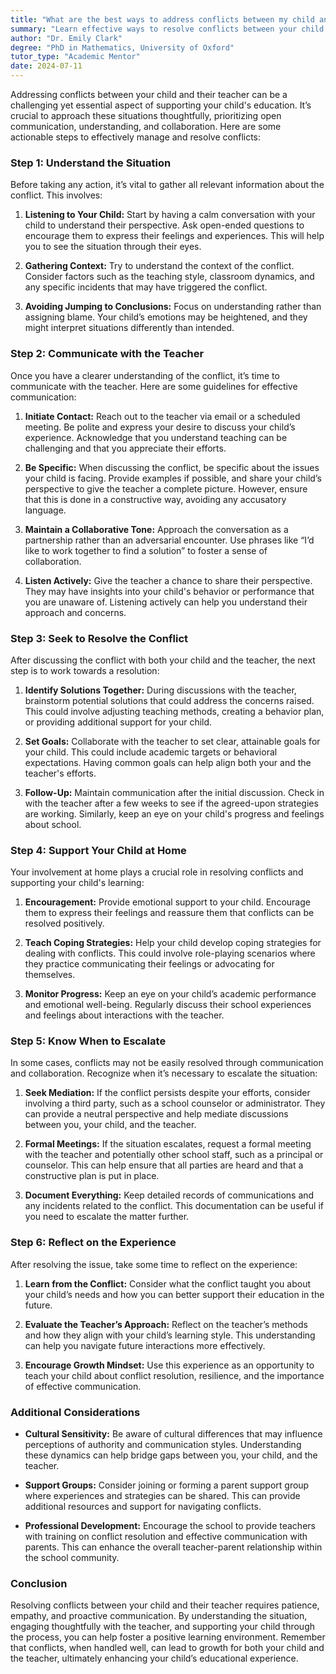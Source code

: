 ```yaml
---
title: "What are the best ways to address conflicts between my child and their teacher?"
summary: "Learn effective ways to resolve conflicts between your child and their teacher through open communication, understanding, and collaboration."
author: "Dr. Emily Clark"
degree: "PhD in Mathematics, University of Oxford"
tutor_type: "Academic Mentor"
date: 2024-07-11
---
```


Addressing conflicts between your child and their teacher can be a challenging yet essential aspect of supporting your child's education. It’s crucial to approach these situations thoughtfully, prioritizing open communication, understanding, and collaboration. Here are some actionable steps to effectively manage and resolve conflicts:

### Step 1: Understand the Situation

Before taking any action, it’s vital to gather all relevant information about the conflict. This involves:

1. **Listening to Your Child:** Start by having a calm conversation with your child to understand their perspective. Ask open-ended questions to encourage them to express their feelings and experiences. This will help you to see the situation through their eyes.

2. **Gathering Context:** Try to understand the context of the conflict. Consider factors such as the teaching style, classroom dynamics, and any specific incidents that may have triggered the conflict. 

3. **Avoiding Jumping to Conclusions:** Focus on understanding rather than assigning blame. Your child’s emotions may be heightened, and they might interpret situations differently than intended.

### Step 2: Communicate with the Teacher

Once you have a clearer understanding of the conflict, it’s time to communicate with the teacher. Here are some guidelines for effective communication:

1. **Initiate Contact:** Reach out to the teacher via email or a scheduled meeting. Be polite and express your desire to discuss your child’s experience. Acknowledge that you understand teaching can be challenging and that you appreciate their efforts.

2. **Be Specific:** When discussing the conflict, be specific about the issues your child is facing. Provide examples if possible, and share your child’s perspective to give the teacher a complete picture. However, ensure that this is done in a constructive way, avoiding any accusatory language.

3. **Maintain a Collaborative Tone:** Approach the conversation as a partnership rather than an adversarial encounter. Use phrases like “I’d like to work together to find a solution” to foster a sense of collaboration.

4. **Listen Actively:** Give the teacher a chance to share their perspective. They may have insights into your child's behavior or performance that you are unaware of. Listening actively can help you understand their approach and concerns.

### Step 3: Seek to Resolve the Conflict

After discussing the conflict with both your child and the teacher, the next step is to work towards a resolution:

1. **Identify Solutions Together:** During discussions with the teacher, brainstorm potential solutions that could address the concerns raised. This could involve adjusting teaching methods, creating a behavior plan, or providing additional support for your child.

2. **Set Goals:** Collaborate with the teacher to set clear, attainable goals for your child. This could include academic targets or behavioral expectations. Having common goals can help align both your and the teacher's efforts.

3. **Follow-Up:** Maintain communication after the initial discussion. Check in with the teacher after a few weeks to see if the agreed-upon strategies are working. Similarly, keep an eye on your child's progress and feelings about school.

### Step 4: Support Your Child at Home

Your involvement at home plays a crucial role in resolving conflicts and supporting your child's learning:

1. **Encouragement:** Provide emotional support to your child. Encourage them to express their feelings and reassure them that conflicts can be resolved positively.

2. **Teach Coping Strategies:** Help your child develop coping strategies for dealing with conflicts. This could involve role-playing scenarios where they practice communicating their feelings or advocating for themselves.

3. **Monitor Progress:** Keep an eye on your child’s academic performance and emotional well-being. Regularly discuss their school experiences and feelings about interactions with the teacher.

### Step 5: Know When to Escalate

In some cases, conflicts may not be easily resolved through communication and collaboration. Recognize when it’s necessary to escalate the situation:

1. **Seek Mediation:** If the conflict persists despite your efforts, consider involving a third party, such as a school counselor or administrator. They can provide a neutral perspective and help mediate discussions between you, your child, and the teacher.

2. **Formal Meetings:** If the situation escalates, request a formal meeting with the teacher and potentially other school staff, such as a principal or counselor. This can help ensure that all parties are heard and that a constructive plan is put in place.

3. **Document Everything:** Keep detailed records of communications and any incidents related to the conflict. This documentation can be useful if you need to escalate the matter further.

### Step 6: Reflect on the Experience

After resolving the issue, take some time to reflect on the experience:

1. **Learn from the Conflict:** Consider what the conflict taught you about your child’s needs and how you can better support their education in the future.

2. **Evaluate the Teacher’s Approach:** Reflect on the teacher’s methods and how they align with your child’s learning style. This understanding can help you navigate future interactions more effectively.

3. **Encourage Growth Mindset:** Use this experience as an opportunity to teach your child about conflict resolution, resilience, and the importance of effective communication.

### Additional Considerations

- **Cultural Sensitivity:** Be aware of cultural differences that may influence perceptions of authority and communication styles. Understanding these dynamics can help bridge gaps between you, your child, and the teacher.

- **Support Groups:** Consider joining or forming a parent support group where experiences and strategies can be shared. This can provide additional resources and support for navigating conflicts.

- **Professional Development:** Encourage the school to provide teachers with training on conflict resolution and effective communication with parents. This can enhance the overall teacher-parent relationship within the school community.

### Conclusion

Resolving conflicts between your child and their teacher requires patience, empathy, and proactive communication. By understanding the situation, engaging thoughtfully with the teacher, and supporting your child through the process, you can help foster a positive learning environment. Remember that conflicts, when handled well, can lead to growth for both your child and the teacher, ultimately enhancing your child’s educational experience.
    